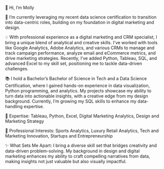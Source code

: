 👋 Hi, I’m Molly

🌱 I’m currently leveraging my recent data science certification to transition into data-centric roles, building on my foundation in digital marketing and design.

💡 With professional experience as a digital marketing and CRM specialist, I bring a unique blend of analytical and creative skills. I've worked with tools like Google Analytics, Adobe Analytics, and various CRMs to manage and track campaign performance, analyze email and eCommerce metrics, and drive marketing strategies. Recently, I’ve added Python, Tableau, SQL, and advanced Excel to my skill set, positioning me to tackle data-driven challenges.

📚 I hold a Bachelor’s Bachelor of Science in Tech and a Data Science Certification, where I gained hands-on experience in data visualization, Python programming, and analytics. My projects showcase my ability to turn data into actionable insights, with a creative edge from my design background. Currently, I’m growing my SQL skills to enhance my data-handling expertise.

🚀 Expertise: Tableau, Python, Excel, Digital Marketing Analytics, Design and Marketing Strategy

🎯 Professional Interests: Sports Analytics, Luxury Retail Analytics, Tech and Marketing Innovation, Startups and Entrepreneurship

✨ What Sets Me Apart:
I bring a diverse skill set that bridges creativity and data-driven problem-solving. My background in design and digital marketing enhances my ability to craft compelling narratives from data, making insights not just valuable but also visually impactful.
